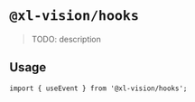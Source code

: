 # `@xl-vision/hooks`

> TODO: description

## Usage

```
import { useEvent } from '@xl-vision/hooks';

```
